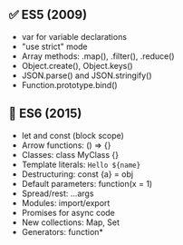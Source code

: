 ✅ ES5 (2009)
----------------
* var for variable declarations
* "use strict" mode
* Array methods: .map(), .filter(), .reduce()
* Object.create(), Object.keys()
* JSON.parse() and JSON.stringify()
* Function.prototype.bind()

🚀 ES6 (2015)
--------------
* let and const (block scope)
* Arrow functions: () => {}
* Classes: class MyClass {}
* Template literals: `Hello ${name}`
* Destructuring: const {a} = obj
* Default parameters: function(x = 1)
* Spread/rest: ...args
* Modules: import/export
* Promises for async code
* New collections: Map, Set
* Generators: function*
